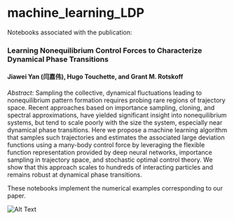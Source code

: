 # machine_learning_LDP
Notebooks associated with the publication:

### Learning Nonequilibrium Control Forces to Characterize Dynamical Phase Transitions

#### Jiawei Yan (闫嘉伟), Hugo Touchette, and Grant M. Rotskoff

*Abstract*: Sampling the collective, dynamical fluctuations leading to nonequilibrium pattern formation requires probing rare regions of trajectory space. Recent approaches based on importance sampling, cloning, and spectral approximations, have yielded significant insight into nonequilibrium systems, but tend to scale poorly with the size the system, especially near dynamical phase transitions. Here we propose a machine learning algorithm that samples such trajectories and estimates the associated large deviation functions using a many-body control force by leveraging the flexible function representation provided by deep neural networks, importance sampling in trajectory space, and stochastic optimal control theory. We show that this approach scales to hundreds of interacting particles and remains robust at dynamical phase transitions.

These notebooks implement the numerical examples corresponding to our paper.


![Alt Text](https://github.com/quark-strange/machine_learning_LDP/blob/main/results/concurrent_training.gif)
